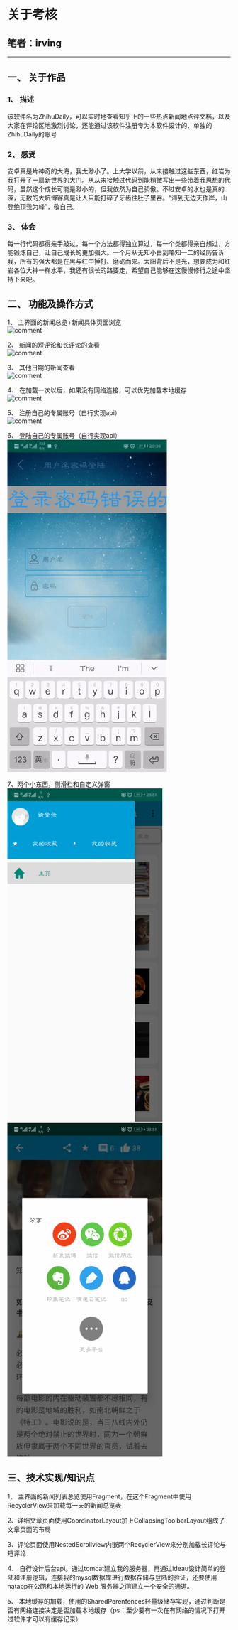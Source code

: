 # 关于考核

## 笔者：irving
----------

## 一、 关于作品
### 1、 描述
  该软件名为ZhihuDaily，可以实时地查看知乎上的一些热点新闻地点评文档，以及大家在评论区地激烈讨论，还能通过该软件注册专为本软件设计的、单独的ZhihuDaily的账号
### 2、 感受
  安卓真是片神奇的大海，我太渺小了。上大学以前，从未接触过这些东西，红岩为我打开了一扇新世界的大门。从从未接触过代码到能稍微写出一些带着我思想的代码，虽然这个成长可能是渺小的，但我依然为自己骄傲。不过安卓的水也是真的深，无数的大坑博客真是让人只能打碎了牙齿往肚子里吞。“海到无边天作岸，山登绝顶我为峰”，敬自己。
### 3、 体会
  每一行代码都得亲手敲过，每一个方法都得独立算过，每一个类都得亲自想过，方能锻炼自己，让自己成长的更加强大。一个月从无知小白到略知一二的经历告诉我，所有的强大都是在黑与红中捶打、磨砺而来。太阳背后不是光，想要成为和红岩各位大神一样水平，我还有很长的路要走，希望自己能够在这慢慢修行之途中坚持下来吧。
## 二、 功能及操作方式
1、 主界面的新闻总览+新闻具体页面浏览  
![comment](https://github.com/157304lemon/ZhihuDaily/blob/master/ExplanatoryPictures/news.gif)  

2、 新闻的短评论和长评论的查看  
![comment](https://github.com/157304lemon/ZhihuDaily/blob/master/ExplanatoryPictures/comment.gif)

3、 其他日期的新闻查看  
![comment](https://github.com/157304lemon/ZhihuDaily/blob/master/ExplanatoryPictures/pastnews.gif)

4、 在加载一次以后，如果没有网络连接，可以优先加载本地缓存  
![comment](https://github.com/157304lemon/ZhihuDaily/blob/master/ExplanatoryPictures/lixian.gif)

5、 注册自己的专属账号（自行实现api）  
![comment](https://github.com/157304lemon/ZhihuDaily/blob/master/ExplanatoryPictures/register.gif)

6、 登陆自己的专属账号（自行实现api）  
![comment](https://github.com/157304lemon/ZhihuDaily/blob/master/ExplanatoryPictures/login.gif)  

7、两个小东西，侧滑栏和自定义弹窗   
<img src="https://github.com/157304lemon/ZhihuDaily/blob/master/ExplanatoryPictures/cehualan.jpg" width=350 height=750/>
<img src="https://github.com/157304lemon/ZhihuDaily/blob/master/ExplanatoryPictures/dialog.jpg" width=350 height=750/>

## 三、技术实现/知识点  

1、 主界面的新闻列表总览使用Fragment，在这个Fragment中使用RecyclerView来加载每一天的新闻总览表

2、详细文章页面使用CoordinatorLayout加上CollapsingToolbarLayout组成了文章页面的布局

3、评论页面使用NestedScrollview内嵌两个RecyclerView来分别加载长评论与短评论

4、 自行设计后台api。通过tomcat建立我的服务器，再通过ideau设计简单的登陆和注册逻辑，连接我的mysql数据库进行数据存储与登陆的验证，还要使用natapp在公网和本地运行的 Web 服务器之间建立一个安全的通道。

5、 本地缓存的加载，使用的SharedPerenfences轻量级储存实现，通过判断是否有网络连接决定是否加载本地缓存（ps：至少要有一次在有网络的情况下打开过软件才可以有缓存记录）
